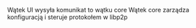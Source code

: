 

Wątek UI wysyła komunikat to wątku core
Wątek core zarządza konfiguracją i steruje protokołem w libp2p